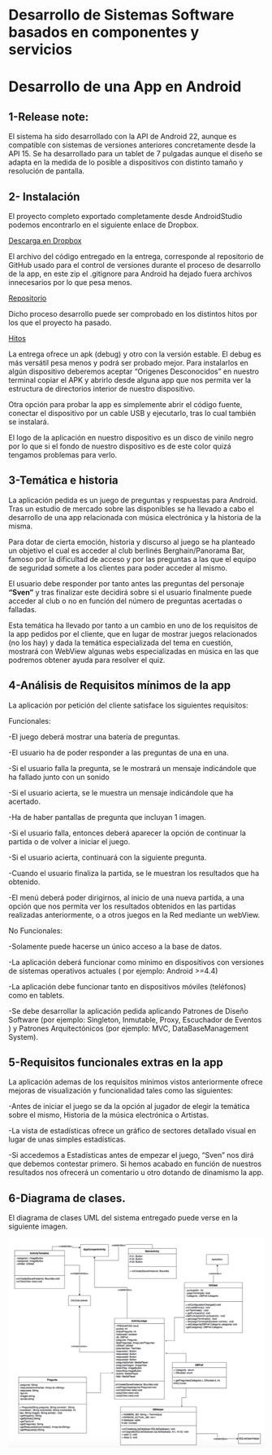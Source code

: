 # Desarrollo de Sistemas Software basados en componentes y servicios

# Desarrollo de una App en Android



## 1-Release note:

El sistema ha sido desarrollado con la API de Android 22, aunque es compatible con sistemas de versiones anteriores concretamente desde la API 15. Se ha desarrollado para un tablet de 7 pulgadas aunque el diseño se adapta en la medida de lo posible a dispositivos con distinto tamaño  y resolución de pantalla. 

## 2- Instalación 

El proyecto completo exportado completamente desde AndroidStudio podemos encontrarlo en el siguiente enlace de Dropbox. 

[Descarga en Dropbox](https://www.dropbox.com/s/j4hpp1yi3n2cezi/appCompletaAndroid.zip)

El archivo del código entregado en la entrega, corresponde al repositorio de GitHub usado para el control de versiones durante el proceso de desarrollo de la app, en este zip el .gitignore para Android ha dejado fuera archivos innecesarios por lo que pesa menos.

[Repositorio](https://github.com/joseangeldiazg/technoQuizDSS)

Dicho proceso desarrollo puede ser comprobado en los distintos hitos por los que el proyecto ha pasado. 

[Hitos](https://github.com/joseangeldiazg/technoQuizDSS/milestones?state=closed)

La entrega ofrece un apk (debug) y otro con la versión estable. El debug es más versátil pesa menos y podrá ser probado mejor. Para instalarlos en algún dispositivo deberemos aceptar “Origenes Desconocidos” en nuestro terminal copiar el APK y abrirlo desde alguna app que nos permita ver la estructura de directorios interior de nuestro dispositivo. 

Otra opción para probar la app es  simplemente abrir el código fuente, conectar el dispositivo por un cable USB y ejecutarlo, tras lo cual también se instalará. 

El logo de la aplicación en nuestro dispositivo es un disco de vinilo negro por lo que si el fondo  de nuestro dispositivo es de este color quizá tengamos problemas para verlo. 

## 3-Temática e historia


La aplicación pedida es un juego de preguntas y respuestas para Android. Tras un estudio de mercado sobre las disponibles se ha llevado a cabo el desarrollo de una app relacionada con música electrónica y la historia de la misma. 

Para dotar de cierta emoción, historia y discurso al juego se ha planteado un objetivo el cual es acceder al club berlinés Berghain/Panorama Bar, famoso por la dificultad de acceso y por las preguntas a las que el equipo de seguridad somete a los clientes para poder acceder al mismo. 


El usuario debe responder por tanto antes las preguntas del personaje **“Sven”** y tras finalizar este decidirá sobre si el usuario finalmente puede acceder al club o no en función del número de preguntas acertadas o falladas. 


Esta temática ha llevado por tanto a un cambio en uno de los requisitos de la app pedidos por el cliente, que en lugar de mostrar juegos relacionados (no los hay) y dada la temática especializada del tema en cuestión, mostrará con WebView algunas webs especializadas en música en las que podremos obtener ayuda para resolver el quiz. 

## 4-Análisis de Requisitos mínimos de la app

La aplicación por petición del cliente satisface los siguientes requisitos:

Funcionales:

-El juego deberá mostrar una batería de preguntas.

-El usuario ha de poder responder a las preguntas de una en una.

-Si el usuario falla la pregunta, se le mostrará un mensaje indicándole que ha fallado junto con un sonido

-Si el usuario acierta, se le muestra un mensaje indicándole que ha acertado.

-Ha de haber pantallas de pregunta que incluyan 1 imagen.

-Si el usuario falla, entonces deberá aparecer la opción de continuar la partida o de volver a iniciar el juego.

-Si el usuario acierta, continuará con la siguiente pregunta.

-Cuando el usuario finaliza la partida, se le muestran los resultados que ha obtenido.

-El menú deberá poder dirigirnos, al inicio de una nueva partida, a una opción que nos permita ver los resultados obtenidos en las partidas realizadas anteriormente, o a otros juegos en la Red mediante un webView.

No Funcionales:

-Solamente puede hacerse un único acceso a la base de datos.

-La aplicación deberá funcionar como mínimo en dispositivos con versiones de sistemas
operativos actuales ( por ejemplo: Android >=4.4)

-La aplicación debe funcionar tanto en dispositivos móviles (teléfonos) como en tablets.

-Se debe desarrollar la aplicación pedida aplicando Patrones de Diseño Software (por ejemplo: Singleton, Inmutable, Proxy, Escuchador de Eventos ) y Patrones Arquitectónicos (por ejemplo: MVC, DataBaseManagement System).

## 5-Requisitos funcionales extras en la app

La aplicación ademas de los requisitos mínimos vistos anteriormente ofrece mejoras de visualización y funcionalidad tales como las siguientes:


-Antes de iniciar el juego se da la opción al jugador de elegir la temática sobre el mismo, Historia de la música electrónica o Artistas. 

-La vista de estadísticas ofrece un gráfico de sectores detallado visual en lugar de unas simples estadísticas. 

-Si accedemos a Estadísticas antes de empezar el juego, “Sven” nos dirá que debemos contestar primero. Si hemos acabado en función de nuestros resultados nos ofrecerá un comentario u otro dotando de dinamismo la app. 

## 6-Diagrama de clases.

El diagrama de clases UML del sistema entregado puede verse en la siguiente imagen. 

![Hitos](./imagen/clases.png)